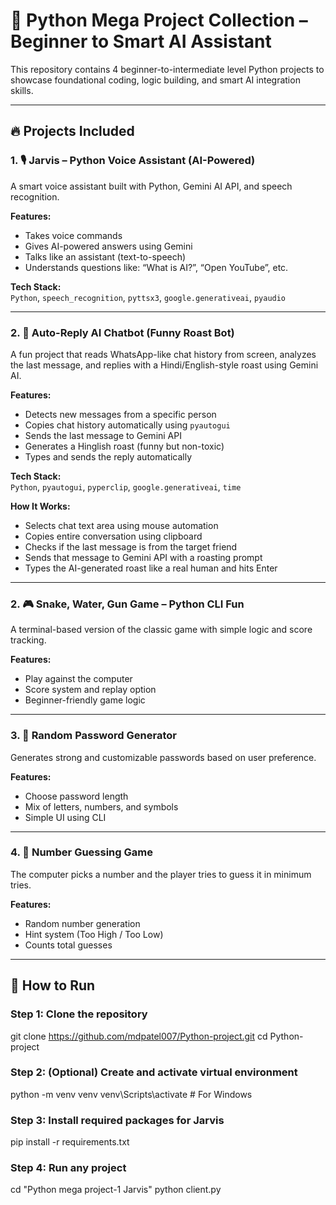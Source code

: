 # 🧠 Python Mega Project Collection – Beginner to Smart AI Assistant

This repository contains 4 beginner-to-intermediate level Python projects to showcase foundational coding, logic building, and smart AI integration skills.

---

## 🔥 Projects Included

### 1. 🎙️ Jarvis – Python Voice Assistant (AI-Powered)
A smart voice assistant built with Python, Gemini AI API, and speech recognition.

**Features:**
- Takes voice commands
- Gives AI-powered answers using Gemini
- Talks like an assistant (text-to-speech)
- Understands questions like: “What is AI?”, “Open YouTube”, etc.

**Tech Stack:**  
`Python`, `speech_recognition`, `pyttsx3`, `google.generativeai`, `pyaudio`

---

### 2. 🤖 Auto-Reply AI Chatbot (Funny Roast Bot)
A fun project that reads WhatsApp-like chat history from screen, analyzes the last message, and replies with a Hindi/English-style roast using Gemini AI.

**Features:**
- Detects new messages from a specific person
- Copies chat history automatically using `pyautogui`
- Sends the last message to Gemini API
- Generates a Hinglish roast (funny but non-toxic)
- Types and sends the reply automatically

**Tech Stack:**  
`Python`, `pyautogui`, `pyperclip`, `google.generativeai`, `time`

**How It Works:**
- Selects chat text area using mouse automation
- Copies entire conversation using clipboard
- Checks if the last message is from the target friend
- Sends that message to Gemini API with a roasting prompt
- Types the AI-generated roast like a real human and hits Enter

---


### 2. 🎮 Snake, Water, Gun Game – Python CLI Fun
A terminal-based version of the classic game with simple logic and score tracking.

**Features:**
- Play against the computer
- Score system and replay option
- Beginner-friendly game logic

---

### 3. 🔐 Random Password Generator
Generates strong and customizable passwords based on user preference.

**Features:**
- Choose password length
- Mix of letters, numbers, and symbols
- Simple UI using CLI

---

### 4. 🎯 Number Guessing Game
The computer picks a number and the player tries to guess it in minimum tries.

**Features:**
- Random number generation
- Hint system (Too High / Too Low)
- Counts total guesses

---

## 🚀 How to Run

### Step 1: Clone the repository  
git clone https://github.com/mdpatel007/Python-project.git
cd Python-project

### Step 2: (Optional) Create and activate virtual environment
python -m venv venv
venv\Scripts\activate   # For Windows

### Step 3: Install required packages for Jarvis
pip install -r requirements.txt

### Step 4: Run any project
cd "Python mega project-1 Jarvis"
python client.py
